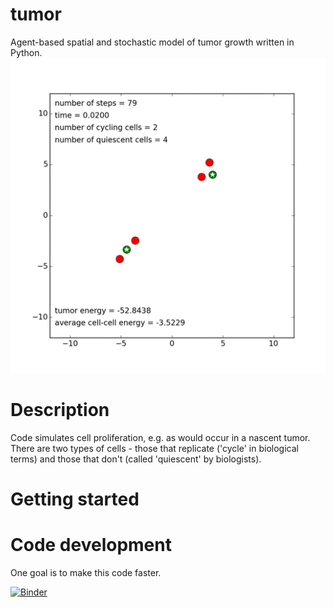 tumor
======
Agent-based spatial and stochastic model of tumor growth written in Python. <img src="data/tumor.gif">

Description
======
Code simulates cell proliferation, e.g. as would occur in a nascent tumor. There are two types of cells - those that replicate ('cycle' in biological terms) and those that don't (called 'quiescent' by biologists). 

Getting started
======

Code development
======
One goal is to make this code faster. 

[![Binder](http://mybinder.org/badge.svg)](http://mybinder.org:/repo/petermchale/tumor)

 
